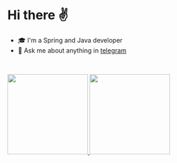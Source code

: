 # Hi there ✌️

- 🎓 I'm a Spring and Java developer
- 💬 Ask me about anything in [telegram](https://t.me/silmont) 

<br/>
<p>
  <a href="https://github.com/wizarsi">

  <img height="180em" src="https://github-readme-stats-eight-theta.vercel.app/api?username=wizarsi&show_icons=true&theme=algolia&include_all_commits=true&count_private=true"/>
  <img height="180em" src="https://github-readme-stats-eight-theta.vercel.app/api/top-langs/?username=wizarsi&layout=compact&langs_count=8&theme=algolia"/>
  </a>
  </p>
<br/>



